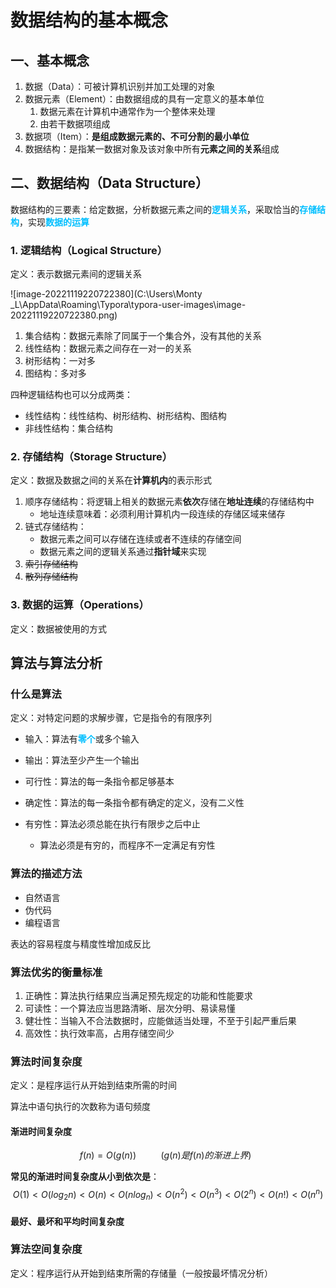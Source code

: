 #  数据结构的基本概念

## 一、基本概念

1. 数据（Data）：可被计算机识别并加工处理的对象
2. 数据元素（Element）：由数据组成的具有一定意义的基本单位
   1. 数据元素在计算机中通常作为一个整体来处理
   2. 由若干数据项组成
3. 数据项（Item）：**是组成数据元素的、不可分割的最小单位**
4. 数据结构：是指某一数据对象及该对象中所有**元素之间的关系**组成

## 二、数据结构（Data Structure）

数据结构的三要素：给定数据，分析数据元素之间的<span style="color: DeepSkyBlue; ">**逻辑关系**</span>，采取恰当的<span style="color: DeepSkyBlue; ">**存储结构**</span>，实现<span style="color: DeepSkyBlue; ">**数据的运算**</span>

### 1. 逻辑结构（Logical Structure）

定义：表示数据元素间的逻辑关系

![image-20221119220722380](C:\Users\Monty _L\AppData\Roaming\Typora\typora-user-images\image-20221119220722380.png)

1. 集合结构：数据元素除了同属于一个集合外，没有其他的关系
2. 线性结构：数据元素之间存在一对一的关系
3. 树形结构：一对多
4. 图结构：多对多

四种逻辑结构也可以分成两类：

* 线性结构：线性结构、树形结构、树形结构、图结构
* 非线性结构：集合结构

### 2. 存储结构（Storage Structure）

定义：数据及数据之间的关系在**计算机内**的表示形式

1. 顺序存储结构：将逻辑上相关的数据元素**依次**存储在**地址连续**的存储结构中
   - 地址连续意味着：必须利用计算机内一段连续的存储区域来储存
2. 链式存储结构：
   - 数据元素之间可以存储在连续或者不连续的存储空间
   - 数据元素之间的逻辑关系通过**指针域**来实现
3. ~~索引存储结构~~
4. ~~散列存储结构~~

### 3. 数据的运算（Operations）

定义：数据被使用的方式

## 算法与算法分析

### 什么是算法

定义：对特定问题的求解步骤，它是指令的有限序列

* 输入：算法有<span style="color: DeepSkyBlue; ">**零个**</span>或多个输入

* 输出：算法至少产生一个输出
* 可行性：算法的每一条指令都足够基本
* 确定性：算法的每一条指令都有确定的定义，没有二义性
* 有穷性：算法必须总能在执行有限步之后中止
  * 算法必须是有穷的，而程序不一定满足有穷性

### 算法的描述方法

* 自然语言
* 伪代码
* 编程语言

表达的容易程度与精度性增加成反比

### 算法优劣的衡量标准

1. 正确性：算法执行结果应当满足预先规定的功能和性能要求
2. 可读性：一个算法应当思路清晰、层次分明、易读易懂
3. 健壮性：当输入不合法数据时，应能做适当处理，不至于引起严重后果
4. 高效性：执行效率高，占用存储空间少

### 算法时间复杂度

定义：是程序运行从开始到结束所需的时间

算法中语句执行的次数称为语句频度

#### 渐进时间复杂度

$$
f(n) = O(g(n))    ~~~~~~~~~~(g(n)是f(n)的渐进上界)~~
$$

**常见的渐进时间复杂度从小到依次是**：
$$
O(1)<O(log_{2}{n})<O(n)<O(nlog_{n})<O(n^2)<O(n^3)<O(2^n)<O(n!)<O(n^n)
$$

#### 最好、最坏和平均时间复杂度

### 算法空间复杂度

定义：程序运行从开始到结束所需的存储量（一般按最坏情况分析）





 



















